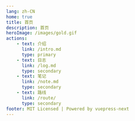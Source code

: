 ```yaml
---
lang: zh-CN
home: true
title: 首页
description: 首页
heroImage: /images/gold.gif
actions:
    - text: 介绍
      link: /intro.md
      type: primary
    - text: 日志
      link: /log.md
      type: secondary
    - text: 笔记
      link: /note.md
      type: secondary
    - text: 路线
      link: /route/
      type: secondary
footer: MIT Licensed | Powered by vuepress-next
---
```

